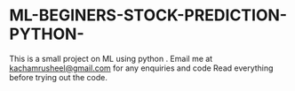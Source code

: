 # ML-BEGINERS-STOCK-PREDICTION-PYTHON-
This is a small project on ML using python . Email me at kachamrusheel@gmail.com for any enquiries and code
Read everything before trying out the code.
